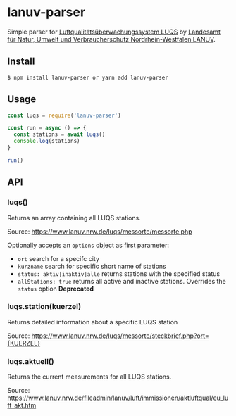 # lanuv-parser

Simple parser for [Luftqualitätsüberwachungssystem LUQS](https://www.lanuv.nrw.de/umwelt/luft/luftueberwachung/luftqualitaetsueber-wachungssystem-luqs) by [Landesamt für Natur, Umwelt und Verbraucherschutz Nordrhein-Westfalen LANUV](https://www.lanuv.nrw.de/).

## Install

```
$ npm install lanuv-parser or yarn add lanuv-parser
```

## Usage
```js
const luqs = require('lanuv-parser')

const run = async () => {
  const stations = await luqs()
  console.log(stations)
}

run()

```

## API

### luqs()
Returns an array containing all LUQS stations.

Source: https://www.lanuv.nrw.de/luqs/messorte/messorte.php

Optionally accepts an `options` object as first parameter:

- `ort` search for a specifc city
- `kurzname` search for specific short name of stations
- `status: aktiv|inaktiv|alle` returns stations with the specified status
- `allStations: true` returns all active and inactive stations. Overrides the `status` option **Deprecated**

### luqs.station(kuerzel)
Returns detailed information about a specific LUQS station

Source: https://www.lanuv.nrw.de/luqs/messorte/steckbrief.php?ort={KUERZEL}

### luqs.aktuell()

Returns the current measurements for all LUQS stations.

Source: https://www.lanuv.nrw.de/fileadmin/lanuv/luft/immissionen/aktluftqual/eu_luft_akt.htm